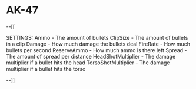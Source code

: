 # AK-47
--[[

SETTINGS:
Ammo - The amount of bullets
ClipSize - The amount of bullets in a clip
Damage - How much damage the bullets deal
FireRate - How much bullets per second
ReserveAmmo - How much ammo is there left
Spread - The amount of spread per distance
HeadShotMultiplier - The damage multiplier if a bullet hits the head
TorsoShotMultiplier - The damage multiplier if a bullet hits the torso

--]]
